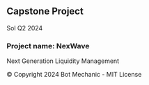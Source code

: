 ## Capstone Project

Sol Q2 2024

### Project name: NexWave

Next Generation Liquidity Management

© Copyright 2024 Bot Mechanic - MIT License
